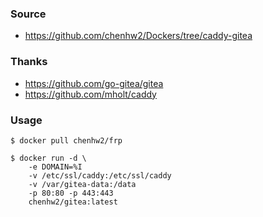 ### Source
- https://github.com/chenhw2/Dockers/tree/caddy-gitea
  
### Thanks
- https://github.com/go-gitea/gitea
- https://github.com/mholt/caddy
  
### Usage
```
$ docker pull chenhw2/frp

$ docker run -d \
    -e DOMAIN=%I
    -v /etc/ssl/caddy:/etc/ssl/caddy
    -v /var/gitea-data:/data
    -p 80:80 -p 443:443
    chenhw2/gitea:latest
```
